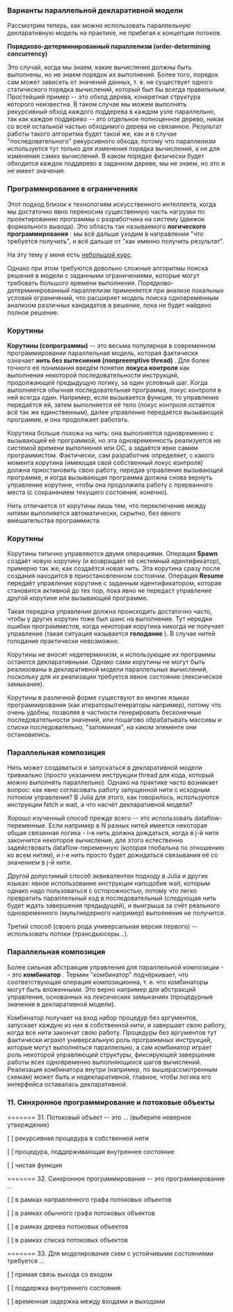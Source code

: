 ### Варианты параллельной декларативной модели

Рассмотрим теперь, как можно использовать параллельную декларативную модель на практике, не прибегая к концепции потоков.

**Порядково-детерминированный параллелизм (order-determining concurrency)**

Это случай, когда мы знаем, какие вычисления должны быть выполнены, но не знаем порядок их выполнения. Более того, порядок сам может зависеть от значений данных, т. е. не существует одного статического порядка вычислений, который был бы всегда правильным. Простейший пример -- это обход дерева, конкретная структура которого неизвестна. В таком случае мы можем выполнять рекурсивный обход каждого поддерева в каждом узле параллельно, так как каждое поддерево -- это отдельное полноценное дерево, никак со всей остальной частью обходимого дерева не связанное. Результат работы такого алгоритма будет такой же, как и в случае "последовательного" рекурсивного обхода, потому что параллелизм используется тут только для изменения порядка вычислений, а не для изменения самих вычислений. В каком порядке физически будет обходится каждое поддерево в заданном дереве, мы не знаем, но это и не имеет значения.


### Программирование в ограничениях

Этот подход близок к технологиям искусственного интеллекта, когда мы достаточно явно переносим существенную часть нагрузки по проектированию программы с разработчика на систему (движок формального вывода). Это область так называемого  **логического программирования** : мы всё дальше уходим в направлении "что требуется получить", и всё дальше от "как именно получить результат".

На эту тему у меня есть [небольшой курс](https://vk.com/wall-152484379_2878).

Однако при этом требуются довольно сложные алгоритмы поиска решения в модели с заданными ограничениями, которые могут требовать большого времени выполнения. Порядково-детерминированный параллелизм применяется при анализе локальных условий ограничений, что расширяет модель поиска одновременным анализом различных кандидатов в решение, пока не будет найдено полное решение.


### Корутины

**Корутины (сопрограммы)** -- это весьма популярная в современном программировании параллельная модель, которая фактически означает  **нить без вытеснения (nonpreemptive thread)** . Для более точного её понимания введём понятие **локуса контроля** как выполнения некоторой последовательности инструкций, продолжающей предыдущую логику, за один условный шаг. Когда выполняется обычная последовательная программа, локус контроля в ней всегда один. Например, если вызывается функция, то управление передаётся ей, затем выполняется её тело (локус контроля остаётся всё так же единственным), далее управление передаётся вызывающей программе, и она продолжает работать.

Корутина больше похожа на нить: она выполняется одновременно с вызывающей её программой, но эта одновременность реализуется не системой времени выполнения или ОС, а задаётся явно самим программистом. Фактически, сам разработчик определяет, с какого момента корутина (имеющая свой собственный локус контроля) должна приостановить свою работу, передав управление вызывающей программе, и когда вызывающая программа должна снова вернуть управление корутине, чтобы она продолжила работу с прерванного места (с сохранением текущего состояния, конечно).

Нить отличается от корутины лишь тем, что переключение между нитями выполняется автоматически, скрытно, без явного вмешательства программиста.


### Корутины

Корутины типично управляются двумя операциями.
Операция **Spawn** создаёт новую корутину (и возвращает её системный идентификатор), примерно так же, как создаётся новая нить. Эта корутина сразу после создания находится в приостановленном состоянии.
Операция **Resume** передаёт управление корутине с заданным идентификатором, которая становится активной до тех пор, пока явно не передаст управление другой корутине или вызывающей программе.

Такая передача управления должна происходить достаточно часто, чтобы у других корутин тоже был шанс на выполнение. Тут нередки ошибки программистов, когда некоторая корутина никогда не получает управление (такая ситуация называется  **голодание** ). В случае нитей голодание практически невозможно.

Корутины не вносят недетерминизм, и использующие их программы остаются декларативными. Однако сами корутины не могут быть реализованы в декларативной модели параллельных вычислений, поскольку для их реализации требуется явное состояние (лексическое замыкание).

Корутины в различной форме существуют во многих языках программирования (как итераторы/генераторы например), потому что очень удобны, позволяя в частности генерировать бесконечные последовательности значений, или пошагово обрабатывать массивы и списки последовательно, "запоминая", на каком элементе они остановились.


### Параллельная композиция

Нить может создаваться и запускаться в декларативной модели тривиально (просто указанием инструкции thread для кода, который можно выполнять параллельно). Однако на практике часто возникает вопрос: как явно согласовать работу запущенной нити с исходным потоком управления? В Julia для этого, как говорилось, используются инструкции fetch и wait, а что насчёт декларативной модели?

Хорошо изученный способ прежде всего -- это использовать dataflow-переменные. Если например в N разных нитей имеется некоторая общая связанная логика - i-я нить должна дождаться, когда в j-й нити закончится некоторое вычисление, для этого естественно задействовать dataflow-переменную (которая глобальна по отношению ко всем нитям), и i-я нить просто будет дожидаться связывания её со значением в j-й нити.

Другой допустимый способ эквивалентен подходу в Julia и других языках: явное использование инструкции наподобие wait, которым однако надо пользоваться с осторожностью, потому что легко превратить параллельный код в последовательный (следующая нить будет ждать завершения предыдущей), и выигрыша за счёт реального одновременного (мультиядерного например) выполнения не получится.

Третий способ (своего рода универсальная версия первого) -- использовать потоки (трансдьюсеры...).



### Параллельная композиция

Более сильная абстракция управления для параллельной композиции -- это  **комбинатор** . Термин "комбинатор" подчёркивает, что соответствующая операция композиционна, т. е. что комбинаторы могут быть вложенными. Это верно например для абстракций управления, основанных на лексических замыканиях (процедурные значения в декларативной модели).

Комбинатор получает на вход набор процедур без аргументов, запускает каждую из них в собственной нити, и завершает свою работу, когда все нити закончат свою работу. Процедуры без аргументов тут фактически играют универсальную роль программных инструкций, которые могут выполняться параллельно, а сам комбинатор играет роль некоторой управляющей структуры, фиксирующей завершение работы всех одновременно выполняющихся шагов вычислений.
Реализация комбинатора внутри (например, по вышерассмотренным схемам) может быть и недекларативной, главное, чтобы логика его интерфейса оставалась декларативной.



### 11. Синхронное программирование и потоковые объекты

======= 31. Потоковый объект -- это ... (выберите неверное утверждение)

[ ] рекурсивная процедура в собственной нити

[ ] процедура, поддерживающая внутреннее состояние

[ ] чистая функция

======= 32. Синхронное программирование -- это программирование ...

[ ] в рамках направленного графа потоковых объектов

[ ] в рамках обычного графа потоковых объектов

[ ] в рамках дерева потоковых объектов

[ ] в рамках списка потоковых объектов

======= 33. Для моделирования схем с устойчивыми состояниями требуется ...

[ ] прямая связь выхода со входом

[ ] поддержка внутреннего состояния

[ ] временная задержка между входами и выходами
